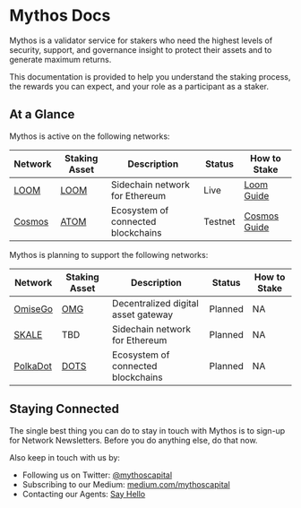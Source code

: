 # Mythos Docs 

Mythos is a validator service for stakers who need the highest levels of security, support, and governance insight to protect their assets and to generate maximum returns.

This documentation is provided to help you understand the staking process, the rewards you can expect, and your role as a participant as a staker.

## At a Glance

Mythos is active on the following networks:

| Network | Staking Asset | Description | Status | How to Stake |
| ------------ | ------------- | ------------ | ------------ | ------------ |
| [LOOM](https://loomx.io/) | [LOOM](https://messari.io/asset/loom-network)  | Sidechain network for Ethereum | Live | [Loom Guide](/loom/)  |
| [Cosmos](https://cosmos.network/) | [ATOM](https://messari.io/asset/cosmos)  | Ecosystem of connected blockchains | Testnet | [Cosmos Guide](/cosmos/) |

Mythos is planning to support the following networks:

| Network | Staking Asset | Description | Status | How to Stake |
| ------------ | ------------- | ------------ | ------------ | ------------ |
| [OmiseGo](https://omisego.network/)  | [OMG](https://messari.io/asset/omisego) | Decentralized digital asset gateway | Planned | NA |
| [SKALE](https://skalelabs.com/)  | TBD | Sidechain network for Ethereum | Planned | NA |
| [PolkaDot](https://polkadot.network/) | [DOTS](https://messari.io/asset/polkadot) | Ecosystem of connected blockchains | Planned | NA |

## Staying Connected

The single best thing you can do to stay in touch with Mythos is to sign-up for Network Newsletters. Before you do anything else, do that now. 

Also keep in touch with us by:

* Following us on Twitter: [@mythoscapital](https://twitter.com/mythoscapital)
* Subscribing to our Medium: [medium.com/mythoscapital](https://medium.com/mythoscapital)
* Contacting our Agents: [Say Hello](https://mythos.services/contact/)

<br/> <br/>